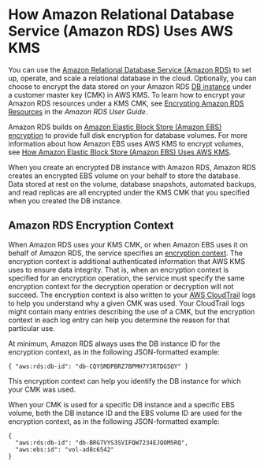# How Amazon Relational Database Service \(Amazon RDS\) Uses AWS KMS<a name="services-rds"></a>

You can use the [Amazon Relational Database Service \(Amazon RDS\)](https://aws.amazon.com/rds/) to set up, operate, and scale a relational database in the cloud\. Optionally, you can choose to encrypt the data stored on your Amazon RDS [DB instance](https://docs.aws.amazon.com/AmazonRDS/latest/UserGuide/Overview.DBInstance.html) under a customer master key \(CMK\) in AWS KMS\. To learn how to encrypt your Amazon RDS resources under a KMS CMK, see [Encrypting Amazon RDS Resources](https://docs.aws.amazon.com/AmazonRDS/latest/UserGuide/Overview.Encryption.html) in the *Amazon RDS User Guide*\.

Amazon RDS builds on [Amazon Elastic Block Store \(Amazon EBS\) encryption](https://docs.aws.amazon.com/AWSEC2/latest/UserGuide/EBSEncryption.html) to provide full disk encryption for database volumes\. For more information about how Amazon EBS uses AWS KMS to encrypt volumes, see [How Amazon Elastic Block Store \(Amazon EBS\) Uses AWS KMS](services-ebs.md)\.

When you create an encrypted DB instance with Amazon RDS, Amazon RDS creates an encrypted EBS volume on your behalf to store the database\. Data stored at rest on the volume, database snapshots, automated backups, and read replicas are all encrypted under the KMS CMK that you specified when you created the DB instance\. 

## Amazon RDS Encryption Context<a name="rds-encryptioncontext"></a>

When Amazon RDS uses your KMS CMK, or when Amazon EBS uses it on behalf of Amazon RDS, the service specifies an [encryption context](encryption-context.md)\. The encryption context is additional authenticated information that AWS KMS uses to ensure data integrity\. That is, when an encryption context is specified for an encryption operation, the service must specify the same encryption context for the decryption operation or decryption will not succeed\. The encryption context is also written to your [AWS CloudTrail](https://aws.amazon.com/cloudtrail/) logs to help you understand why a given CMK was used\. Your CloudTrail logs might contain many entries describing the use of a CMK, but the encryption context in each log entry can help you determine the reason for that particular use\.

At minimum, Amazon RDS always uses the DB instance ID for the encryption context, as in the following JSON\-formatted example:

```
{ "aws:rds:db-id": "db-CQYSMDPBRZ7BPMH7Y3RTDG5QY" }
```

This encryption context can help you identify the DB instance for which your CMK was used\.

When your CMK is used for a specific DB instance and a specific EBS volume, both the DB instance ID and the EBS volume ID are used for the encryption context, as in the following JSON\-formatted example:

```
{
  "aws:rds:db-id": "db-BRG7VYS3SVIFQW7234EJQOM5RQ",
  "aws:ebs:id": "vol-ad8c6542"
}
```